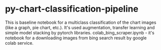 # py-chart-classification-pipeline
This is baseline notebook for a multiclass classification of the chart images (like a graph, pie chart, etc.). It's used augmentation, transfer learning and simple model stacking by pytorch libraries.
colab_bing_scraper.ipynb - it's notebook for a downloading images from bing search result by google colab service.
